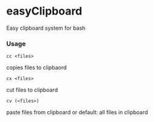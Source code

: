 # easyClipboard
Easy clipboard system for bash 

### Usage
```
cc <files>
```
copies files to clipbaord
```
cx <files>
```
cut files to clipboard
```
cv (<files>)
```
paste files from clipboard or default: all files in clipboard